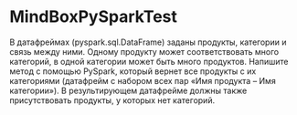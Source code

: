 # MindBoxPySparkTest
В датафреймах (pyspark.sql.DataFrame) заданы продукты, категории и связь между ними. 
Одному продукту может соответствовать много категорий, в одной категории может быть много продуктов. 
Напишите метод с помощью PySpark, который вернет все продукты с их категориями (датафрейм с набором всех пар «Имя продукта – Имя категории»).
В результирующем датафрейме должны также присутствовать продукты, у которых нет категорий.
